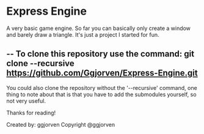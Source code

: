 # Express Engine

A very basic game engine.
So far you can basically only create a window and barely draw a triangle.
It's just a project I started for fun.

--
To clone this repository use the command:
git clone --recursive https://github.com/Ggjorven/Express-Engine.git
--

You could also clone the repository without the '--recursive' command,
one thing to note about that is that you have to add the submodules yourself, so not very useful.

Thanks for reading!

Created by: ggjorven
Copyright @ggjorven

